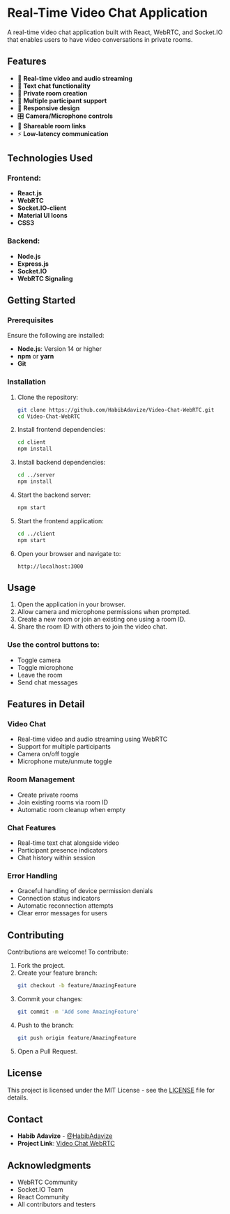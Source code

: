# Real-Time Video Chat Application

A real-time video chat application built with React, WebRTC, and Socket.IO that enables users to have video conversations in private rooms.

## Features

- 🎥 **Real-time video and audio streaming**
- 💬 **Text chat functionality**
- 🔐 **Private room creation**
- 👥 **Multiple participant support**
- 📱 **Responsive design**
- 🎛️ **Camera/Microphone controls**
- 🔗 **Shareable room links**
- ⚡ **Low-latency communication**

## Technologies Used

### Frontend:
- **React.js**
- **WebRTC**
- **Socket.IO-client**
- **Material UI Icons**
- **CSS3**

### Backend:
- **Node.js**
- **Express.js**
- **Socket.IO**
- **WebRTC Signaling**

## Getting Started

### Prerequisites

Ensure the following are installed:

- **Node.js**: Version 14 or higher
- **npm** or **yarn**
- **Git**

### Installation

1. Clone the repository:
   ```bash
   git clone https://github.com/HabibAdavize/Video-Chat-WebRTC.git
   cd Video-Chat-WebRTC
   ```

2. Install frontend dependencies:
   ```bash
   cd client
   npm install
   ```

3. Install backend dependencies:
   ```bash
   cd ../server
   npm install
   ```

4. Start the backend server:
   ```bash
   npm start
   ```

5. Start the frontend application:
   ```bash
   cd ../client
   npm start
   ```

6. Open your browser and navigate to:
   ```
   http://localhost:3000
   ```

## Usage

1. Open the application in your browser.
2. Allow camera and microphone permissions when prompted.
3. Create a new room or join an existing one using a room ID.
4. Share the room ID with others to join the video chat.

### Use the control buttons to:
- Toggle camera
- Toggle microphone
- Leave the room
- Send chat messages

## Features in Detail

### Video Chat
- Real-time video and audio streaming using WebRTC
- Support for multiple participants
- Camera on/off toggle
- Microphone mute/unmute toggle

### Room Management
- Create private rooms
- Join existing rooms via room ID
- Automatic room cleanup when empty

### Chat Features
- Real-time text chat alongside video
- Participant presence indicators
- Chat history within session

### Error Handling
- Graceful handling of device permission denials
- Connection status indicators
- Automatic reconnection attempts
- Clear error messages for users

## Contributing

Contributions are welcome! To contribute:

1. Fork the project.
2. Create your feature branch:
   ```bash
   git checkout -b feature/AmazingFeature
   ```
3. Commit your changes:
   ```bash
   git commit -m 'Add some AmazingFeature'
   ```
4. Push to the branch:
   ```bash
   git push origin feature/AmazingFeature
   ```
5. Open a Pull Request.

## License

This project is licensed under the MIT License - see the [LICENSE](LICENSE) file for details.

## Contact

- **Habib Adavize** - [@HabibAdavize](https://github.com/HabibAdavize)
- **Project Link**: [Video Chat WebRTC](https://github.com/HabibAdavize/Video-Chat-WebRTC)

## Acknowledgments

- WebRTC Community
- Socket.IO Team
- React Community
- All contributors and testers
